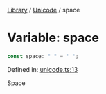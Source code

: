 <!-- markdownlint-disable -->
<!-- cspell: disable -->
[Library](../index.md) / [Unicode](./index.md) / space

# Variable: space

```ts
const space: " " = ' ';
```

Defined in: [unicode.ts:13](https://github.com/technobuddha/library/blob/main/src/unicode.ts#L13)

Space


